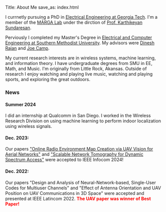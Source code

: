 Title: About Me
save_as: index.html

I currnetly pursuing a PhD in [Electrical Engineering at Georgia Tech](http://ece.gatech.edu).  I'm a member of the [MĀRGA Lab](https://marga.ece.gatech.edu) under the dirction of [Prof. Karthikeyan Sundaresan](https://karthik.ece.gatech.edu).  

Perviously I completed my Master's Degree in [Electrical and Computer Engineering at Southern Methodist University](https://www.smu.edu/Lyle/Academics/Departments/ECE).
My advisors were [Dinesh Rajan](https://s2.smu.edu/~rajand/) and [Joe Camp](https://s2.smu.edu/~camp/).  

My current research interests are in wireless systems, machine learning, and information theory.  I have undergraduate degrees from SMU in EE, Math, and Music.  I'm originally from Little Rock, Akansas.  Outside of research I enjoy watching and playing live music, watching and playing sports, and exploring the great outdoors.

### News
#### Summer 2024
I did an internship at Qualcomm in San Diego.  I worked in the Wireless Research Division on using machine learning to perform indoor localization using wireless signals.

#### Dec. 2023: 
Our papers ["Online Radio Environment Map Creation via UAV Vision for Aerial Networks"]({filename}/pages/projects/rem.md) and ["Scalable Network Tomography for Dynamic Spectrum Access"](https://marga.ece.gatech.edu/strongdynamic-spectrum-access-strong/) were accepted to IEEE Infocom 2024!

#### Dec. 2022: 
Our papers "Design and Analysis of Neural-Network-based, Single-User Codes for Multiuser Channels" and "Effect of Antenna Orientation and UAV Position on UAV Communications in 3D Space" were accepted and presented at IEEE Latincom 2022.  <span style="color:red">**The UAV paper was winner of Best Paper!**</span>
